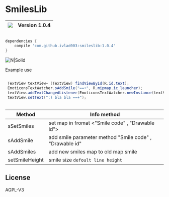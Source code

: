 # SmilesLib


| <a href='https://bintray.com/ivlad003/SmilesLib/smileslib?source=watch' alt='Get automatic notifications about new "smileslib" versions'><img src='https://www.bintray.com/docs/images/bintray_badge_color.png'></a>  | Version 1.0.4 |
| ------------- | ------------- |

```gradle

dependencies {
    compile 'com.github.ivlad003:smileslib:1.0.4'
}

```

![N|Solid](http://screenshots.collabstar.com/vz/Genymotion_for_personal_use_-_Samsung_Galaxy_S4_-_4_3_-_API_18_-_1080x1920__1080x1920__480dpi__-_192_168_56_101_1D8CAF4A.png)

Example use
```java
 
 TextView textView= (TextView) findViewById(R.id.text);
 EmoticonsTextWatcher.sAddSmile("==+", R.mipmap.ic_launcher);
 textView.addTextChangedListener(EmoticonsTextWatcher.newInstance(textView));
 textView.setText(":) bla bla ==+");
 
```
| Method | Info method|
| ------------- | ------------- |
| sSetSmiles  | set map in fromat <"Smile code" , "Drawable id">  |
| sAddSmile  | add smile parameter method "Smile code" , "Drawable id"  |
| sAddSmiles  | add new smiles map to old map smile  |
| setSmileHeight  | smile size `defoult line height` |

License
----

AGPL-V3
